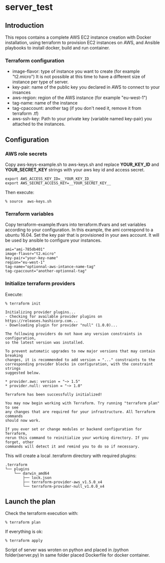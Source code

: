 # server_test
## Introduction

This repos contains a complete AWS EC2 instance creation with Docker installation, using terraform to provision EC2 instances on AWS, and Ansible playbooks to install docker, build and run container.

### Terraform configuration

* image-flavor: type of instance you want to create (for example "t2.micro") It is not possible at this time to have a different size of instance per type of server.
* key-pair: name of the public key you declared in AWS to connect to your insances
* aws-region: region of the AWS instance (for example "eu-west-1")
* tag-name: name of the instance
* tag-cpaccount: another tag (if you don't need it, remove it from terraform .tf)
* aws-ssh-key: Path to your private key (variable named key-pair) you attached to the instances.



## Configuration



### AWS role secrets

Copy aws-keys-example.sh to aws-keys.sh and replace __YOUR_KEY_ID__ and __YOUR_SECRET_KEY__ strings with your aws key id and access secret. 

```
export AWS_ACCESS_KEY_ID=__YOUR_KEY_ID__
export AWS_SECRET_ACCESS_KEY=__YOUR_SECRET_KEY__
```

Then execute:
```
% source  aws-keys.sh
```

### Terraform variables

Copy terraform-example.tfvars into terraform.tfvars and set variables according to your configuration.
In this example, the ami correspond to a ubuntu 16.04. Set the key pair that is provisioned in your aws account. It will be used by ansible to configure your instances.

```
ami="ami-785db401"
image-flavor="t2.micro"
key-pair="your-key-name"
region="eu-west-1"
tag-name="optionnal-aws-intance-name-tag"
tag-cpaccount="another-optionnal-tag"
```

### Initialize terraform providers

Execute:

```
% terraform init

Initializing provider plugins...
- Checking for available provider plugins on https://releases.hashicorp.com...
- Downloading plugin for provider "null" (1.0.0)...

The following providers do not have any version constraints in configuration,
so the latest version was installed.

To prevent automatic upgrades to new major versions that may contain breaking
changes, it is recommended to add version = "..." constraints to the
corresponding provider blocks in configuration, with the constraint strings
suggested below.

* provider.aws: version = "~> 1.5"
* provider.null: version = "~> 1.0"

Terraform has been successfully initialized!

You may now begin working with Terraform. Try running "terraform plan" to see
any changes that are required for your infrastructure. All Terraform commands
should now work.

If you ever set or change modules or backend configuration for Terraform,
rerun this command to reinitialize your working directory. If you forget, other
commands will detect it and remind you to do so if necessary.

```

This will create a local .terraform directory with required plugins:

```
.terraform
└── plugins
    └── darwin_amd64
        ├── lock.json
        ├── terraform-provider-aws_v1.5.0_x4
        └── terraform-provider-null_v1.0.0_x4
```

## Launch the plan

Check the terraform execution with:

```
% terraform plan
```

If everything is ok:

```
% terraform apply
```
Script of server was wroten on python and placed in /python folder(server.py)
In same folder placed Dockerfile for docker container.